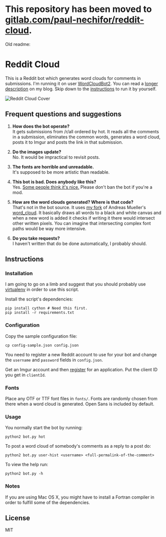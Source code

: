 # This repository has been moved to [gitlab.com/paul-nechifor/reddit-cloud](http://gitlab.com/paul-nechifor/reddit-cloud).

Old readme:

# Reddit Cloud

This is a Reddit bot which generates word clouds for comments in submissions.
I'm running it on user [WordCloudBot2][1]. You can read a [longer
description][2] on my blog. Skip down to the [instructions](#instructions) to
run it by yourself.

![Reddit Cloud Cover](screenshot.png)

## Frequent questions and suggestions

1. **How does the bot operate?**  
It gets submissions from /r/all ordered by hot. It reads all the comments in
a submission, eliminates the common words, generates a word cloud, posts it to
Imgur and posts the link in that submission.

2. **Do the images update?**  
No. It would be impractical to revisit posts.

3. **The fonts are horrible and unreadable.**  
It's supposed to be more artistic than readable.

4. **This bot is bad. Does anybody like this?**  
Yes. [Some people think it's nice.][2] Please don't ban the bot if you're a mod.

5. **How are the word clouds generated? Where is that code?**  
That's not in the bot source. It uses [my fork][4] of Andreas Mueller's
[word_cloud][5]. It basically draws all words to a black and white canvas and
when a new word is added it checks if writing it there would intersect other
written pixels. You can imagine that intersecting complex font paths would be
way more intensive.

6. **Do you take requests?**  
I haven't written that do be done automatically, I probably should.

## Instructions

### Installation

I am going to go on a limb and suggest that you should probably use
[virtualenv][3] in order to use this script.

Install the script's dependencies:

    pip install cython # Need this first.
    pip install -r requirements.txt

### Configuration

Copy the sample configuration file:

    cp config-sample.json config.json

You need to register a new Reddit account to use for your bot and change the
`username` and `password` fields in `config.json`.

Get an Imgur account and then [register][6] for an application. Put the client
ID you get in `clientId`.

### Fonts

Place any OTF or TTF font files in `fonts/`. Fonts are randomly chosen from
there when a word cloud is generated. Open Sans is included by default.

### Usage

You normally start the bot by running:

    python2 bot.py hot

To post a word cloud of somebody's comments as a reply to a post do:

    python2 bot.py user-hist <username> <full-permalink-of-the-comment>

To view the help run:

    python2 bot.py -h

### Notes

If you are using Mac OS X, you might have to install a Fortran compiler in order
to fulfill some of the dependencies.

## License

MIT

[1]: http://www.reddit.com/user/WordCloudBot2
[2]: http://nechifor.net/blog/reddit-wordcloud-bot
[3]: http://docs.python-guide.org/en/latest/dev/virtualenvs.html
[4]: https://github.com/paul-nechifor/word_cloud
[5]: https://github.com/amueller/word_cloud
[6]: http://api.imgur.com/oauth2/addclient
